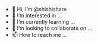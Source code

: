 - 👋 Hi, I’m @shishishare
- 👀 I’m interested in ...
- 🌱 I’m currently learning ...
- 💞️ I’m looking to collaborate on ...
- 📫 How to reach me ...

<!---
shishishare/shishishare is a ✨ special ✨ repository because its `README.md` (this file) appears on your GitHub profile.
You can click the Preview link to take a look at your changes.
--->

